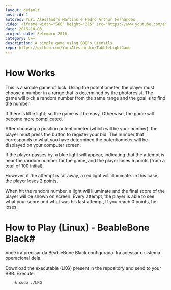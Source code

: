 ```yaml
---
layout: default
post-id: 1
autores: Yuri Alessandro Martins e Pedro Arthur Fernandes
video: <iframe width="560" height="315" src="https://www.youtube.com/embed/toVU9uJVYZ8" frameborder="0" allowfullscreen></iframe>
date: 2016-10-03
project-date: Setembro 2016
category: C++
description: A simple game using BBB's utensils.
repo: https://github.com/YuriAlessandro/TabbleLightGame
---
```

# How Works #
This is a simple game of luck. Using the potentiometer, the player must choose a number in a range that is determined by the photoresist. The game will pick a random number from the same range and the goal is to find the number.

If there is little light, so the game will be easy. Otherwise, the game will become more complicated.

After choosing a position potentiometer (which will be your number), the player must press the button to register your bid. The number that corresponds to what you have determined the potentiometer will be displayed on your computer screen.

If the player passes by, a blue light will appear, indicating that the attempt is near the random number for the game, and the player loses 5 points (from a total of 100 initial).

However, if the attempt is far away, a red light will illuminate. In this case, the player loses 2 points.

When hit the random number, a light will illuminate and the final score of the player will be shown on screen. Every attempt, the player is able to see what your score and what was his last attempt, If you reach 0 points, he loses.

# How to Play (Linux) - BeableBone Black#

Você irá precisar da BeableBone Black configurada. Irá acessar o sistema operacional dela.

Download the executable (LKG) present in the repository and send to your BBB. Execute:

```Shell
    & sudo ./LKG
``` 
